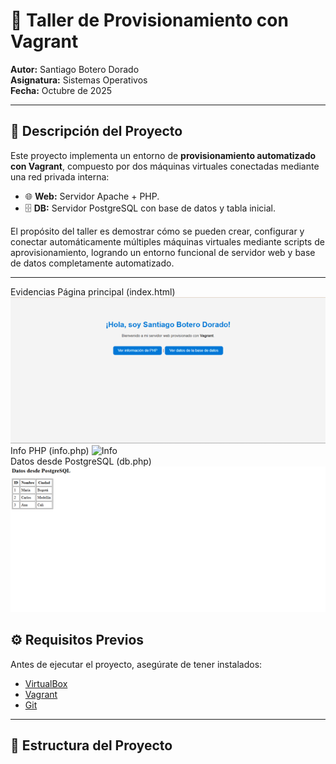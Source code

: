 # 🧰 Taller de Provisionamiento con Vagrant  

**Autor:** Santiago Botero Dorado  
**Asignatura:** Sistemas Operativos  
**Fecha:** Octubre de 2025  

---

## 📘 Descripción del Proyecto
Este proyecto implementa un entorno de **provisionamiento automatizado con Vagrant**, compuesto por dos máquinas virtuales conectadas mediante una red privada interna:

- 🌐 **Web:** Servidor Apache + PHP.  
- 🗄️ **DB:** Servidor PostgreSQL con base de datos y tabla inicial.

El propósito del taller es demostrar cómo se pueden crear, configurar y conectar automáticamente múltiples máquinas virtuales mediante scripts de aprovisionamiento, logrando un entorno funcional de servidor web y base de datos completamente automatizado.

---
Evidencias
 Página principal (index.html)    ![Index](imagenes/html.png) 
 Info PHP (info.php)              ![Info](imagenes/php.png)   
 Datos desde PostgreSQL (db.php)  ![DB](imagenes/bd.png)

## ⚙️ Requisitos Previos

Antes de ejecutar el proyecto, asegúrate de tener instalados:

- [VirtualBox](https://www.virtualbox.org/wiki/Downloads)
- [Vagrant](https://developer.hashicorp.com/vagrant/downloads)
- [Git](https://git-scm.com/download/win)

---

## 📂 Estructura del Proyecto
